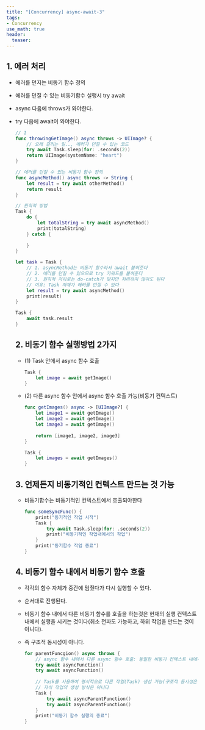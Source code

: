 ```yaml
---
title: "[Concurrency] async-await-3"
tags: 
- Concurrency
use_math: true
header: 
  teaser: 
---
```


## 1. 에러 처리

- 에러를 던지는 비동기 함수 정의

- 에러를 던질 수 있는 비동기함수 실행시 try await 

- async 다음에 throws가 와야한다.

- try 다음에 await이 와야한다.

  ```swift
  // 1
  func throwingGetImage() async throws -> UIImage? {
      // 오래 걸리는 일.., 에러가 던질 수 있는 코드
      try await Task.sleep(for: .seconds(2))
      return UIImage(systemName: "heart")
  }
  
  // 에러를 던질 수 있는 비동기 함수 정의
  func asyncMethod() async throws -> String {
      let result = try await otherMethod()
      return result
  }
  
  // 원칙적 방법
  Task {
      do {
          let totalString = try await asyncMethod()
          print(totalString)
      } catch {
        	
      }
  }
  
  let task = Task {
      // 1. asyncMethod는 비동기 함수라서 await 붙혀준다
      // 2. 에러를 던질 수 있으므로 try 키워드를 붙혀준다
      // 3. 원칙적 처리로는 do-catch가 맞지만 처리하지 않아도 된다
      // 이유: Task 자체가 에러를 던질 수 있다
      let result = try await asyncMethod()
      print(result)
  }
  
  Task {
      await task.result
  }
  ```
  
  ## 2. 비동기 함수 실행방법 2가지
  
  - (1) Task 안에서 async 함수 호출
  
    ```swift
    Task {
        let image = await getImage()
    }
    ```
  
  - (2) 다른 async 함수 안에서 async 함수 호출 가능(비동기 컨텍스트)
  
    ```swift
    func getImages() async -> [UIImage?] {
        let image1 = await getImage()
        let image2 = await getImage()
        let image3 = await getImage()
      	
        return [image1, image2, image3]
    }
    
    Task {
        let images = await getImages()
    }
    ```
    
  
  ## 3. 언제든지 비동기적인 컨텍스트 만드는 것 가능
  
  - 비동기함수는 비동기적인 컨텍스트에서 호출되야한다 
  
    ```swift
    func someSyncFunc() {
        print("동기적인 작업 시작")
      	Task {
            try await Task.sleep(for: .seconds(2))
            print("비동기적인 작업내에서의 작업")
        }
        print("동기함수 작업 종료")
    }
    ```
  
  
  ## 4. 비동기 함수 내에서 비동기 함수 호출
  
  - 각각의 함수 자체가 중간에 멈췄다가 다시 실행할 수 있다.
  - 순서대로 진행된다.
  - 비동기 함수 내에서 다른 비동기 함수를 호출을 하는것은 현재의 실행 컨텍스트 내에서 실행을 시키는 것이다(취소 전파도 가능하고, 하위 작업을 만드는 것이 아니다). 
  - 즉 구조적 동시성이 아니다.
  
    ```swift
    for parentFuncgion() async throws {
      	// async 함수 내에서 다른 async 함수 호출: 동일한 비동기 컨텍스트 내에서의 실행(작업의 입루)
        try await asyncFunction()
      	try await asyncFunction()
      
      	// Task를 사용하여 명시적으로 다른 작업(Task) 생성 가능(구조적 동시성은 아니고 따로 작업을 만든다) 병렬 실행
        // 자식 작업의 생성 방식은 아니다
      	Task {
            try await asyncParentFunction()
          	try await asyncParentFunction()
        }
      	print("비동기 함수 실행의 종료")
    }
    ```
  
    
  
  
  
  


